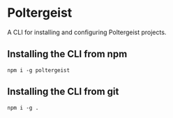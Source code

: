 # Poltergeist

A CLI for installing and configuring Poltergeist projects.

## Installing the CLI from npm 

    npm i -g poltergeist

## Installing the CLI from git

    npm i -g .
